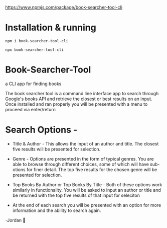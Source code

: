 https://www.npmjs.com/package/book-searcher-tool-cli

# Installation & running
```console
npm i book-searcher-tool-cli
```
```console
npx book-searcher-tool-cli
```

# Book-Searcher-Tool 
a CLI app for finding books

The book searcher tool is a command line interface app to search through Google's books API and retrieve the closest or best results on an input. Once installed and ran properly you will be presented with a menu to proceed via enter/return

# Search Options -

- Title & Author -
  This allows the input of an author and title. The closest five results will be presented for selection.

- Genre -
  Options are presented in the form of typical genres. You are able to browse through different choices, some of which will have sub-otions for finer detail. The top five results for the chosen genre will be presented for selection.

- Top Books By Author or Top Books By Title -
  Both of these options work similarly in functionality. You will be asked to input an author or title and be returned with the top five results of that input for seleciton

- At the end of each search you will be presented with an option for more information and the ability to search again.


-Jordan 🐛